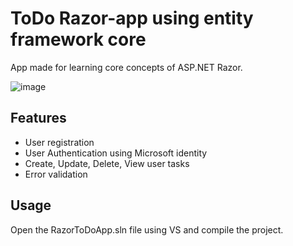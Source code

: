 # ToDo Razor-app using entity framework core
App made for learning core concepts of ASP.NET Razor.

![image](https://user-images.githubusercontent.com/57064828/196561190-691c71ef-1b38-4162-8c7f-a490b6c1fbbb.png)

## Features
* User registration
* User Authentication using Microsoft identity
* Create, Update, Delete, View user tasks
* Error validation

## Usage
Open the RazorToDoApp.sln file using VS and compile the project.
